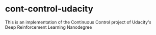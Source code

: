 # cont-control-udacity
This is an implementation of the Continuous Control project of Udacity's Deep Reinforcement Learning Nanodegree
